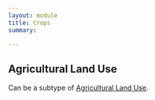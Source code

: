 ```yaml
---
layout: module
title: Crops
summary: 

---
```


## Agricultural Land Use
Can be a subtype of [Agricultural Land Use]().